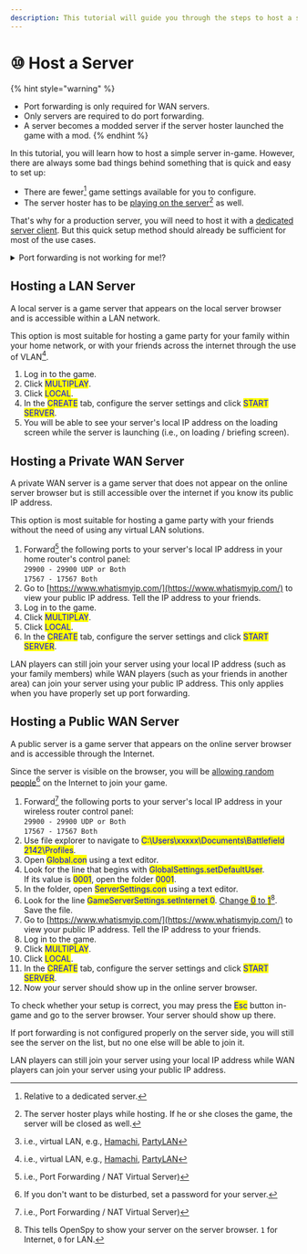 ```yaml
---
description: This tutorial will guide you through the steps to host a server.
---
```


# ⑩ Host a Server

{% hint style="warning" %}
* Port forwarding is only required for WAN servers.
* Only servers are required to do port forwarding.​
* A server becomes a modded server if the server hoster launched the game with a mod.
{% endhint %}

In this tutorial, you will learn how to host a simple server in-game. However, there are always some bad things behind something that is quick and easy to set up:

* There are fewer[^1] game settings available for you to configure.
* The server hoster has to be [playing on the server](#user-content-fn-2)[^2] as well.

​That's why for a production server, you will need to host it with a [dedicated server client](../dedicated-server/download-and-install-the-server-client.md). But this quick setup method should already be sufficient for most of the use cases.

<details>

<summary>Port forwarding is not working for me!?</summary>

If port forwarding is done after the server is running, you need to restart the server.

If you have properly configured port forwarding but still no one can connect to it, then double-check whether your ISP uses CGNAT.

If that is the case, port forwarding will not take effect. Contact your ISP for an opt-out whenever possible.

An alternative is to host a LAN server over a VLAN[^3] o that your friends can join!

</details>

## Hosting a LAN Server

A local server is a game server that appears on the local server browser and is accessible within a LAN network.

This option is most suitable for hosting a game party for your family within your home network, or with your friends across the internet through the use of VLAN[^4].

1. Log in to the game.
2. Click <mark style="color:blue;">MULTIPLAY</mark>.
3. Click <mark style="color:blue;">LOCAL</mark>.
4. In the <mark style="color:blue;">CREATE</mark> tab, configure the server settings and click <mark style="color:blue;">START SERVER</mark>.
5. You will be able to see your server's local IP address on the loading screen while the server is launching (i.e., on loading / briefing screen).

## Hosting a Private WAN Server

A private WAN server is a game server that does not appear on the online server browser but is still accessible over the internet if you know its public IP address.&#x20;

This option is most suitable for hosting a game party with your friends without the need of using any virtual LAN solutions.

1. Forward[^5] the following ports to your server's local IP address in your home router's control panel:\
   `29900 - 29900 UDP or Both`\
   `17567 - 17567 Both​`
2. Go to [https://www.whatismyip.com/](https://www.whatismyip.com/) to view your public IP address. Tell the IP address to your friends.
3. Log in to the game.
4. Click <mark style="color:blue;">MULTIPLAY</mark>.
5. Click <mark style="color:blue;">LOCAL</mark>.
6. In the <mark style="color:blue;">CREATE</mark> tab, configure the server settings and click <mark style="color:blue;">START SERVER</mark>.

​LAN players can still join your server using your local IP address (such as your family members) while WAN players (such as your friends in another area) can join your server using your public IP address. This only applies when you have properly set up port forwarding.​​

## Hosting a Public WAN Server

​A public server is a game server that appears on the online server browser and is accessible through the Internet.&#x20;

Since the server is visible on the browser, you will be [allowing random people](#user-content-fn-6)[^6] on the Internet to join your game.

1. Forward[^7] the following ports to your server's local IP address in your wireless router control panel:\
   `29900 - 29900 UDP or Both`\
   `17567 - 17567 Both​`
2. Use file explorer to navigate to <mark style="color:blue;">C:\Users\xxxxx\Documents\Battlefield 2142\Profiles</mark>.
3. Open <mark style="color:blue;">Global.con</mark> using a text editor.&#x20;
4. Look for the line that begins with <mark style="color:blue;">GlobalSettings.setDefaultUser</mark>. \
   If its value is <mark style="color:blue;">0001</mark>, open the folder <mark style="color:blue;">0001</mark>.
5. In the folder, open <mark style="color:blue;">ServerSettings.con</mark> using a text editor.
6. Look for the line <mark style="color:blue;">GameServerSettings.setInternet 0</mark>. [Change <mark style="color:blue;">0</mark> to <mark style="color:blue;">1</mark>](#user-content-fn-8)[^8]. Save the file.
7. Go to [https://www.whatismyip.com/](https://www.whatismyip.com/) to view your public IP address. Tell the IP address to your friends.
8. Log in to the game.
9. Click <mark style="color:blue;">MULTIPLAY</mark>.
10. Click <mark style="color:blue;">LOCAL</mark>.
11. In the <mark style="color:blue;">CREATE</mark> tab, configure the server settings and click <mark style="color:blue;">START SERVER</mark>.
12. Now your server should show up in the online server browser.

To check whether your setup is correct, you may press the <mark style="color:blue;">Esc</mark> button in-game and go to the server browser. Your server should show up there.&#x20;

If port forwarding is not configured properly on the server side, you will still see the server on the list, but no one else will be able to join it.

​LAN players can still join your server using your local IP address while WAN players can join your server using your public IP address.

[^1]: Relative to a dedicated server.

[^2]: The server hoster plays while hosting. If he or she closes the game, the server will be closed as well.

[^3]: i.e., virtual LAN, e.g., [Hamachi](https://vpn.net/), [PartyLAN](https://github.com/gyf304/partylan)

[^4]: i.e., virtual LAN, e.g., [Hamachi](https://vpn.net/), [PartyLAN](https://github.com/gyf304/partylan)

[^5]: i.e., Port Forwarding / NAT Virtual Server)

[^6]: If you don't want to be disturbed, set a password for your server.

[^7]: i.e., Port Forwarding / NAT Virtual Server)

[^8]: This tells OpenSpy to show your server on the server browser. `1` for Internet, `0` for LAN.
